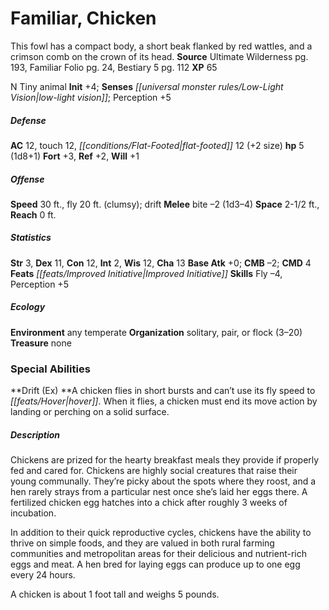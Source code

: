 ﻿---
cssclass: [monsters]
title1: Familiar, Chicken
desc_short: This fowl has a compact body, a short beak flanked by red wattles, and
  a crimson comb on the crown of its head.
title2: Chicken
CR: 1/6
sources:
- name: Ultimate Wilderness
  page: 193
  link: http://paizo.com/products/btpy9ujo
- name: Familiar Folio
  page: 24
  link: http://paizo.com/products/btpy98d3?Pathfinder-Player-Companion-Familiar-Folio
- name: Bestiary 5
  page: 112
  link: http://paizo.com/products/btpy9g9x?Pathfinder-Roleplaying-Game-Bestiary-5
XP: 65
alignment: N
size: Tiny
type: animal
initiative:
  bonus: 4
senses:
  low-light vision: true
AC:
  AC: 12
  touch: 12
  flat_footed: 12
  components:
    size: 2
HP:
  HP: 5
  long: 1d8+1
saves:
  fort: 3
  ref: 2
  will: 1
speeds:
  base: 30
  other_semicolon: drift
  fly: 20
  fly_maneuverability: clumsy
attacks:
  melee:
  - - text: bite -2 (1d3-4)
      entries:
      - - damage: 1d3-4
      attack: bite
      bonus:
      - -2
space: 2.5
reach: 0
ability_scores:
  STR: 3
  DEX: 11
  CON: 12
  INT: 2
  WIS: 12
  CHA: 13
BAB: 0
CMB: -2
CMD: 4
feats:
- name: Improved Initiative
skills:
  Fly: -4
  Perception: 5
ecology:
  environment: any temperate
  organization: solitary, pair, or flock (3-20)
  treasure_type: none
special_abilities:
  Drift (Ex): A chicken flies in short bursts and can't use its fly speed to hover.
    When it flies, a chicken must end its move action by landing or perching on a
    solid surface.
desc_long: |-
  Chickens are prized for the hearty breakfast meals they provide if properly fed and cared for. Chickens are highly social creatures that raise their young communally. They're picky about the spots where they roost, and a hen rarely strays from a particular nest once she's laid her eggs there. A fertilized chicken egg hatches into a chick after roughly 3 weeks of incubation.

   In addition to their quick reproductive cycles, chickens have the ability to thrive on simple foods, and they are valued in both rural farming communities and metropolitan areas for their delicious and nutrient-rich eggs and meat. A hen bred for laying eggs can produce up to one egg every 24 hours.

   A chicken is about 1 foot tall and weighs 5 pounds.

---

# Familiar, Chicken
This fowl has a compact body, a short beak flanked by red wattles, and a crimson comb on the crown of its head.
**Source** Ultimate Wilderness pg. 193, Familiar Folio pg. 24, Bestiary 5 pg. 112
**XP** 65

N Tiny animal
**Init** +4; **Senses** _[[universal monster rules/Low-Light Vision|low-light vision]]_; Perception +5

##### Defense

**AC** 12, touch 12, _[[conditions/Flat-Footed|flat-footed]]_ 12 (+2 size)
**hp** 5 (1d8+1)
**Fort** +3, **Ref** +2, **Will** +1

##### Offense
**Speed** 30 ft., fly 20 ft. (clumsy); drift
**Melee** bite –2 (1d3–4)
**Space** 2-1/2 ft., **Reach** 0 ft.

##### Statistics
**Str** 3, **Dex** 11, **Con** 12, **Int** 2, **Wis** 12, **Cha** 13
**Base Atk** +0; **CMB** –2; **CMD** 4
**Feats** _[[feats/Improved Initiative|Improved Initiative]]_
**Skills** Fly –4, Perception +5

##### Ecology

**Environment** any temperate
**Organization** solitary, pair, or flock (3–20)
**Treasure** none

### Special Abilities

**Drift (Ex) **A chicken flies in short bursts and can’t use its fly speed to _[[feats/Hover|hover]]_. When it flies, a chicken must end its move action by landing or perching on a solid surface.

##### Description

Chickens are prized for the hearty breakfast meals they provide if properly fed and cared for. Chickens are highly social creatures that raise their young communally. They’re picky about the spots where they roost, and a hen rarely strays from a particular nest once she’s laid her eggs there. A fertilized chicken egg hatches into a chick after roughly 3 weeks of incubation.

In addition to their quick reproductive cycles, chickens have the ability to thrive on simple foods, and they are valued in both rural farming communities and metropolitan areas for their delicious and nutrient-rich eggs and meat. A hen bred for laying eggs can produce up to one egg every 24 hours.

A chicken is about 1 foot tall and weighs 5 pounds.